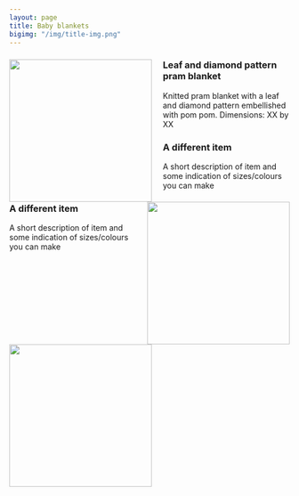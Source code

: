 ```yaml
---
layout: page
title: Baby blankets
bigimg: "/img/title-img.png"
---
```


<div id="item-gallery">

<div class="item">
    <img src="/img/products/020080.png" style="width:256px;height:256px;margin-right:20px;float:left"/>
    <h3 class="post-title">Leaf and diamond pattern pram blanket</h3>
    <p> Knitted pram blanket with a leaf and diamond pattern embellished with pom pom.
	Dimensions: XX by XX </p>
</div>

<div class="item">
    <img src="/img/products/example.png" style="width:256px;height:256px;margin-left:20px;float:right"/>
    <h3 class="post-title">A different item </h3>
    <p>  A short description of item and some indication of sizes/colours you can make </p>
</div>

<div class="item">
    <img src="/img/products/example.png" style="width:256px;height:256px;margin-right:20px;float:left"/>
    <h3 class="post-title">A different item </h3>
    <p>  A short description of item and some indication of sizes/colours you can make </p>
</div>

</div>
